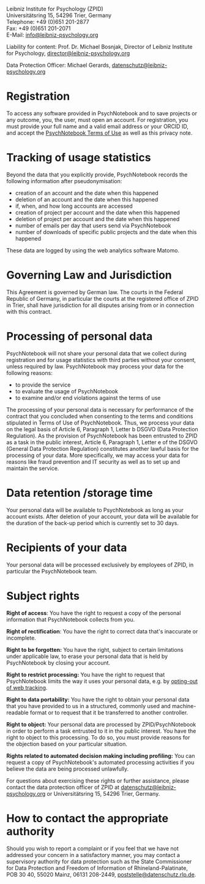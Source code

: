 Leibniz Institute for Psychology (ZPID)  
Universitätsring 15, 54296 Trier, Germany  
Telephone: +49 (0)651 201-2877  
Fax: +49 (0)651 201-2071  
E-Mail: [info@leibniz-psychology.org](mailto:info@leibniz-psychology.org)

Liability for content: Prof. Dr. Michael Bosnjak, Director of Leibniz
Institute for Psychology,
[director@leibniz-psychology.org](mailto:director@leibniz-psychology.org)

Data Protection Officer: Michael Gerards,
[datenschutz@leibniz-psychology.org](mailto:datenschutz@leibniz-psychology.org)

Registration
============

To access any software provided in PsychNotebook and to save projects or
any outcome, you, the user, must open an account. For registration, you
must provide your full name and a valid email address or your ORCID ID,
and accept the [PsychNotebook Terms of Use](/terms) as well as this privacy
note.

Tracking of usage statistics
============================

Beyond the data that you explicitly provide, PsychNotebook records the
following information after pseudonymisation:

-   creation of an account and the date when this happened
-   deletion of an account and the date when this happened
-   if, when, and how long accounts are accessed
-   creation of project per account and the date when this happened
-   deletion of project per account and the date when this happened
-   number of emails per day that users send via PsychNotebook
-   number of downloads of specific public projects and the date when
    this happened

These data are logged by using the web analytics software Matomo.

Governing Law and Jurisdiction
===============================

This Agreement is governed by German law. The courts in the Federal
Republic of Germany, in particular the courts at the registered office
of ZPID in Trier, shall have jurisdiction for all disputes arising from
or in connection with this contract.

Processing of personal data 
============================

PsychNotebook will not share your personal data that we collect during 
registration and for usage statistics with third parties without your 
consent, unless required by law. PsychNotebook may process your data 
for the following reasons: 

-   to provide the service
-   to evaluate the usage of PsychNotebook
-   to examine and/or end violations against the terms of use

The processing of your personal data is necessary for performance of the 
contract that you concluded when consenting to the terms and conditions 
stipulated in Terms of Use of PsychNotebook. Thus, we process your data 
on the legal basis of Article 6, Paragraph 1, Letter b DSGVO (Data 
Protection Regulation). As the provision of PsychNotebook has been 
entrusted to ZPID as a task in the public interest, Article 6, 
Paragraph 1, Letter e of the DSGVO (General Data Protection Regulation) 
constitutes another lawful basis for the processing of your data. More 
specifically, we may access your data for reasons like fraud prevention 
and IT security as well as to set up and maintain the service.

Data retention /storage time 
=============================

Your personal data will be available to PsychNotebook as long as your
account exists. After deletion of your account, your data will be
available for the duration of the back-up period which is currently set
to 30 days.

Recipients of your data
========================

Your personal data will be processed exclusively by employees of ZPID, in 
particular the PsychNotebook team.  


Subject rights 
===============

**Right of access**: You have the right to request a copy of the
personal information that PsychNotebook collects from you.

**Right of rectification**: You have the right to correct data that's
inaccurate or incomplete.

**Right to be forgotten:** You have the right, subject to certain
limitations under applicable law, to erase your personal data that is
held by PsychNotebook by closing your account.

**Right to restrict processing:** You have the right to request that
PsychNotebook limits the way it uses your personal data, e.g. by [opting-out
of web tracking](https://mtm.leibniz-psychology.org/index.php?module=CoreAdminHome&action=optOut&language=en&fontFamily=sans-serif).

**Right to data portability:** You have the right to obtain your personal 
data that you have provided to us in a structured, commonly used and 
machine-readable format or to request that it be transferred to another 
controller.

**Right to object:** Your personal data are processed by ZPID/PsychNotebook 
in order to perform a task entrusted to it in the public interest. You have 
the right to object to this processing. To do so, you must provide reasons 
for the objection based on your particular situation.

**Rights related to automated decision making including profiling:** You
can request a copy of PsychNotebook's automated processing activities 
if you believe the data are being processed unlawfully.

For questions about exercising these rights or further assistance,
please contact the data protection officer of ZPID at
[datenschutz\@leibniz-psychology.org](mailto:datenschutz@leibniz-psychology.org)
or Universitätsring 15, 54296 Trier, Germany.


How to contact the appropriate authority 
=========================================

Should you wish to report a complaint or if you feel that we have not 
addressed your concern in a satisfactory manner, you may contact a 
supervisory authority for data protection such as the State Commissioner 
for Data Protection and Freedom of Information of Rhineland-Palatinate, 
POB 30 40, 55020 Mainz, 06131 208-2449, 
[poststelle\@datenschutz.rlp.de](mailto:poststelle@datenschutz.rlp.de).

